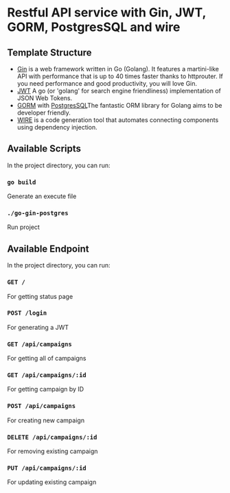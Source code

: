 # Restful API service with Gin, JWT, GORM, PostgresSQL and wire

## Template Structure

- [Gin](github.com/gin-gonic/gin) is a web framework written in Go (Golang). It features a martini-like API with performance that is up to 40 times faster thanks to httprouter. If you need performance and good productivity, you will love Gin.
- [JWT](github.com/golang-jwt/jwt) A go (or 'golang' for search engine friendliness) implementation of JSON Web Tokens.
- [GORM](https://gorm.io/index.html) with [PostgresSQL](https://gorm.io/docs/connecting_to_the_database.html#PostgreSQL)The fantastic ORM library for Golang aims to be developer friendly.
- [WIRE](https://github.com/google/wire) is a code generation tool that automates connecting components using dependency injection.

## Available Scripts

In the project directory, you can run:

### `go build`

Generate an execute file

### `./go-gin-postgres`

Run project

## Available Endpoint

In the project directory, you can run:

### `GET /`

For getting status page

### `POST /login`

For generating a JWT

### `GET /api/campaigns`

For getting all of campaigns

### `GET /api/campaigns/:id`

For getting campaign by ID

### `POST /api/campaigns`

For creating new campaign

### `DELETE /api/campaigns/:id`

For removing existing campaign

### `PUT /api/campaigns/:id`

For updating existing campaign
